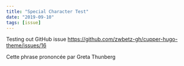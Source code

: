 ```yaml
---
title: "Special Character Test"
date: "2019-09-10"
tags: [issue]
---
```


Testing out GitHub issue https://github.com/zwbetz-gh/cupper-hugo-theme/issues/16

Cette phrase prononcée par Greta Thunberg

